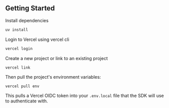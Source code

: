 ## Getting Started

Install dependencies

```bash
uv install
```

Login to Vercel using vercel cli

```bash
vercel login
```

Create a new project or link to an existing project

`vercel link`

Then pull the project's environment variables:

`vercel pull env`

This pulls a Vercel OIDC token into your `.env.local` file that the SDK will use to authenticate with.
